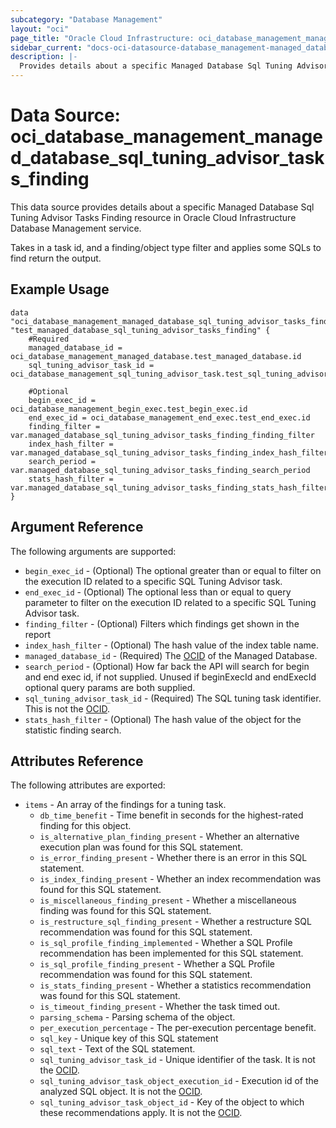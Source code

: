 ```yaml
---
subcategory: "Database Management"
layout: "oci"
page_title: "Oracle Cloud Infrastructure: oci_database_management_managed_database_sql_tuning_advisor_tasks_finding"
sidebar_current: "docs-oci-datasource-database_management-managed_database_sql_tuning_advisor_tasks_finding"
description: |-
  Provides details about a specific Managed Database Sql Tuning Advisor Tasks Finding in Oracle Cloud Infrastructure Database Management service
---
```


# Data Source: oci_database_management_managed_database_sql_tuning_advisor_tasks_finding
This data source provides details about a specific Managed Database Sql Tuning Advisor Tasks Finding resource in Oracle Cloud Infrastructure Database Management service.

Takes in a task id, and a finding/object type filter and applies some SQLs to find return the output.


## Example Usage

```hcl
data "oci_database_management_managed_database_sql_tuning_advisor_tasks_finding" "test_managed_database_sql_tuning_advisor_tasks_finding" {
	#Required
	managed_database_id = oci_database_management_managed_database.test_managed_database.id
	sql_tuning_advisor_task_id = oci_database_management_sql_tuning_advisor_task.test_sql_tuning_advisor_task.id

	#Optional
	begin_exec_id = oci_database_management_begin_exec.test_begin_exec.id
	end_exec_id = oci_database_management_end_exec.test_end_exec.id
	finding_filter = var.managed_database_sql_tuning_advisor_tasks_finding_finding_filter
	index_hash_filter = var.managed_database_sql_tuning_advisor_tasks_finding_index_hash_filter
	search_period = var.managed_database_sql_tuning_advisor_tasks_finding_search_period
	stats_hash_filter = var.managed_database_sql_tuning_advisor_tasks_finding_stats_hash_filter
}
```

## Argument Reference

The following arguments are supported:

* `begin_exec_id` - (Optional) The optional greater than or equal to filter on the execution ID related to a specific SQL Tuning Advisor task.
* `end_exec_id` - (Optional) The optional less than or equal to query parameter to filter on the execution ID related to a specific SQL Tuning Advisor task.
* `finding_filter` - (Optional) Filters which findings get shown in the report
* `index_hash_filter` - (Optional) The hash value of the index table name.
* `managed_database_id` - (Required) The [OCID](https://docs.cloud.oracle.com/iaas/Content/General/Concepts/identifiers.htm) of the Managed Database.
* `search_period` - (Optional) How far back the API will search for begin and end exec id, if not supplied. Unused if beginExecId and endExecId optional query params are both supplied.
* `sql_tuning_advisor_task_id` - (Required) The SQL tuning task identifier. This is not the [OCID](https://docs.cloud.oracle.com/iaas/Content/General/Concepts/identifiers.htm).
* `stats_hash_filter` - (Optional) The hash value of the object for the statistic finding search.


## Attributes Reference

The following attributes are exported:

* `items` - An array of the findings for a tuning task.
	* `db_time_benefit` - Time benefit in seconds for the highest-rated finding for this object.
	* `is_alternative_plan_finding_present` - Whether an alternative execution plan was found for this SQL statement.
	* `is_error_finding_present` - Whether there is an error in this SQL statement.
	* `is_index_finding_present` - Whether an index recommendation was found for this SQL statement.
	* `is_miscellaneous_finding_present` - Whether a miscellaneous finding was found for this SQL statement.
	* `is_restructure_sql_finding_present` - Whether a restructure SQL recommendation was found for this SQL statement.
	* `is_sql_profile_finding_implemented` - Whether a SQL Profile recommendation has been implemented for this SQL statement.
	* `is_sql_profile_finding_present` - Whether a SQL Profile recommendation was found for this SQL statement.
	* `is_stats_finding_present` - Whether a statistics recommendation was found for this SQL statement.
	* `is_timeout_finding_present` - Whether the task timed out.
	* `parsing_schema` - Parsing schema of the object.
	* `per_execution_percentage` - The per-execution percentage benefit.
	* `sql_key` - Unique key of this SQL statement
	* `sql_text` - Text of the SQL statement.
	* `sql_tuning_advisor_task_id` - Unique identifier of the task. It is not the [OCID](https://docs.cloud.oracle.com/iaas/Content/General/Concepts/identifiers.htm).
	* `sql_tuning_advisor_task_object_execution_id` - Execution id of the analyzed SQL object. It is not the [OCID](https://docs.cloud.oracle.com/iaas/Content/General/Concepts/identifiers.htm).
	* `sql_tuning_advisor_task_object_id` - Key of the object to which these recommendations apply. It is not the [OCID](https://docs.cloud.oracle.com/iaas/Content/General/Concepts/identifiers.htm). 

